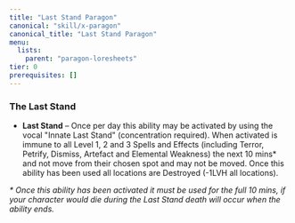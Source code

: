```yaml
---
title: "Last Stand Paragon"
canonical: "skill/x-paragon"
canonical_title: "Last Stand Paragon"
menu:
  lists:
    parent: "paragon-loresheets"
tier: 0
prerequisites: []
---
```


### The Last Stand

- **Last Stand** – Once per day this ability may be activated by using the vocal "Innate Last Stand" (concentration required). When activated is immune to all Level 1, 2 and 3 Spells and Effects (including Terror, Petrify, Dismiss, Artefact and Elemental Weakness) the next 10 mins\* and not move from their chosen spot and may not be moved. Once this ability has been used all locations are Destroyed (-1LVH all locations).

_\* Once this ability has been activated it must be used for the full 10 mins, if your character would die during the Last Stand death will occur when the ability ends._
